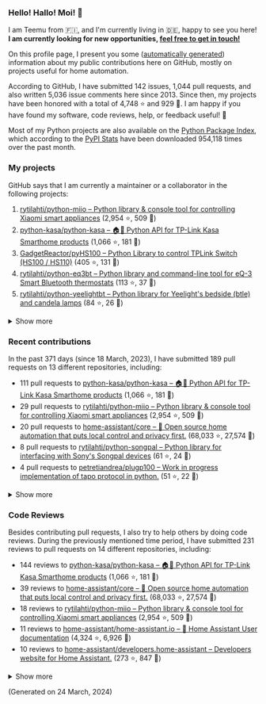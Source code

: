 

### Hello! Hallo! Moi! 👋

I am Teemu from 🇫🇮, and I'm currently living in 🇩🇪, happy to see you here! **I am currently looking for new opportunities, [feel free to get in touch!](https://linkedin.com/in/teemurytilahti)**

On this profile page, I present you some ([automatically generated](https://github.com/rytilahti/rytilahti)) information about my public contributions here on GitHub, 
mostly on projects useful for home automation.

According to GitHub, I have submitted 142 issues, 1,044 pull requests,
and also written 5,036 issue comments here since 2013.
Since then, my projects have been honored with a total of 4,748 ⭐ and 929 🍴.
I am happy if you have found my software, code reviews, help, or feedback useful! 🥰

Most of my Python projects are also available on the [Python Package Index](https://pypi.org/user/rytilahti/),
which according to the [PyPI Stats](https://pypistats.org/) have been downloaded 954,118 times over the past month.


### My projects

GitHub says that I am currently a maintainer or a collaborator in the following projects:

1. [rytilahti/python-miio – Python library & console tool for controlling Xiaomi smart appliances](https://github.com/rytilahti/python-miio) (2,954 ⭐, 509 🍴)
2. [python-kasa/python-kasa – 🏠🤖 Python API for TP-Link Kasa Smarthome products](https://github.com/python-kasa/python-kasa) (1,066 ⭐, 181 🍴)
3. [GadgetReactor/pyHS100 – Python Library to control TPLink Switch (HS100 / HS110)](https://github.com/GadgetReactor/pyHS100) (405 ⭐, 131 🍴)
4. [rytilahti/python-eq3bt – Python library and command-line tool for eQ-3 Smart Bluetooth thermostats](https://github.com/rytilahti/python-eq3bt) (113 ⭐, 37 🍴)
5. [rytilahti/python-yeelightbt – Python library for Yeelight's bedside (btle) and candela lamps](https://github.com/rytilahti/python-yeelightbt) (84 ⭐, 26 🍴)

<details><summary>Show more</summary><p>

6. [rytilahti/python-songpal – Python library for interfacing with Sony's Songpal devices](https://github.com/rytilahti/python-songpal) (61 ⭐, 24 🍴)
7. [rytilahti/homeassistant-mpris-bridge – Control your Home Assistant media players from your desktop using MPRIS](https://github.com/rytilahti/homeassistant-mpris-bridge) (21 ⭐, 1 🍴)
8. [rytilahti/homeassistant-upnp-availability – UPnP Availability sensor for Home Assistant](https://github.com/rytilahti/homeassistant-upnp-availability) (19 ⭐, 6 🍴)
9. [rytilahti/python-ubus – Python library for accessing ubus over JSON-RPC](https://github.com/rytilahti/python-ubus) (16 ⭐, 9 🍴)
10. [DNS-OARC/ripe-hackathon-dns-caching – Everything you ever wanted to know about caching resolvers but were afraid to ask](https://github.com/DNS-OARC/ripe-hackathon-dns-caching) (4 ⭐, 2 🍴)
11. [rytilahti/python-nucled – Python interface for intel_nuc_led kernel driver](https://github.com/rytilahti/python-nucled) (2 ⭐, 1 🍴)
12. [rytilahti/mqtt-bridge – "mqtt-bridge" -- execute shell commands on incoming MQTT messages](https://github.com/rytilahti/mqtt-bridge) (1 ⭐, 0 🍴)
13. [rytilahti/homeassistant-xiaomi-ng – None](https://github.com/rytilahti/homeassistant-xiaomi-ng) (1 ⭐, 1 🍴)
14. [RUB-SysSec/TurnkeyVPNStudy – None](https://github.com/RUB-SysSec/TurnkeyVPNStudy) (0 ⭐, 1 🍴)
</p></details>

### Recent contributions

In the past 371 days (since 18 March, 2023), I have submitted 189 pull requests on 13 different repositories, including:
* 111 pull requests to [python-kasa/python-kasa – 🏠🤖 Python API for TP-Link Kasa Smarthome products](https://github.com/python-kasa/python-kasa) (1,066 ⭐, 181 🍴)
* 29 pull requests to [rytilahti/python-miio – Python library & console tool for controlling Xiaomi smart appliances](https://github.com/rytilahti/python-miio) (2,954 ⭐, 509 🍴)
* 20 pull requests to [home-assistant/core – :house_with_garden: Open source home automation that puts local control and privacy first.](https://github.com/home-assistant/core) (68,033 ⭐, 27,574 🍴)
* 8 pull requests to [rytilahti/python-songpal – Python library for interfacing with Sony's Songpal devices](https://github.com/rytilahti/python-songpal) (61 ⭐, 24 🍴)
* 4 pull requests to [petretiandrea/plugp100 – Work in progress implementation of tapo protocol in python.](https://github.com/petretiandrea/plugp100) (51 ⭐, 22 🍴)

<details><summary>Show more</summary><p>

* 3 pull requests to [rytilahti/homeassistant-upnp-availability – UPnP Availability sensor for Home Assistant](https://github.com/rytilahti/homeassistant-upnp-availability) (19 ⭐, 6 🍴)
* 3 pull requests to [home-assistant/home-assistant.io – :blue_book: Home Assistant User documentation](https://github.com/home-assistant/home-assistant.io) (4,324 ⭐, 6,926 🍴)
* 2 pull requests to [rytilahti/homeassistant-xiaomi-ng – None](https://github.com/rytilahti/homeassistant-xiaomi-ng) (1 ⭐, 1 🍴)
* 2 pull requests to [home-assistant/brands – 🎨 Brands for Home Assistant](https://github.com/home-assistant/brands) (212 ⭐, 1,517 🍴)
* 2 pull requests to [sdb9696/core – :house_with_garden: Open source home automation that puts local control and privacy first.](https://github.com/sdb9696/core) (0 ⭐, 0 🍴)
* 2 pull requests to [sdb9696/python-kasa – 🏠🤖 Python API for TP-Link Kasa Smarthome products](https://github.com/sdb9696/python-kasa) (0 ⭐, 0 🍴)
* 1 pull requests to [cbeyls/MediaSession2MQTT – Publish the current Android MediaSession state to an MQTT broker](https://github.com/cbeyls/MediaSession2MQTT) (8 ⭐, 1 🍴)
* 1 pull requests to [home-assistant/addons – :heavy_plus_sign: Docker add-ons for Home Assistant](https://github.com/home-assistant/addons) (1,413 ⭐, 1,380 🍴)
* 1 pull requests to [home-assistant/frontend – :lollipop: Frontend for Home Assistant](https://github.com/home-assistant/frontend) (3,647 ⭐, 2,466 🍴)
</p></details>


### Code Reviews

Besides contributing pull requests, I also try to help others by doing code reviews.
During the previously mentioned time period, I have submitted 231 reviews to pull requests on 14 different repositories, including:
* 144 reviews to [python-kasa/python-kasa – 🏠🤖 Python API for TP-Link Kasa Smarthome products](https://github.com/python-kasa/python-kasa) (1,066 ⭐, 181 🍴)
* 39 reviews to [home-assistant/core – :house_with_garden: Open source home automation that puts local control and privacy first.](https://github.com/home-assistant/core) (68,033 ⭐, 27,574 🍴)
* 18 reviews to [rytilahti/python-miio – Python library & console tool for controlling Xiaomi smart appliances](https://github.com/rytilahti/python-miio) (2,954 ⭐, 509 🍴)
* 11 reviews to [home-assistant/home-assistant.io – :blue_book: Home Assistant User documentation](https://github.com/home-assistant/home-assistant.io) (4,324 ⭐, 6,926 🍴)
* 10 reviews to [home-assistant/developers.home-assistant – Developers website for Home Assistant.](https://github.com/home-assistant/developers.home-assistant) (273 ⭐, 847 🍴)

<details><summary>Show more</summary><p>

* 2 reviews to [rytilahti/homeassistant-xiaomi-ng – None](https://github.com/rytilahti/homeassistant-xiaomi-ng) (1 ⭐, 1 🍴)
* 1 reviews to [home-assistant/brands – 🎨 Brands for Home Assistant](https://github.com/home-assistant/brands) (212 ⭐, 1,517 🍴)
* 1 reviews to [sdb9696/python-kasa – 🏠🤖 Python API for TP-Link Kasa Smarthome products](https://github.com/sdb9696/python-kasa) (0 ⭐, 0 🍴)
* 1 reviews to [home-assistant/addons – :heavy_plus_sign: Docker add-ons for Home Assistant](https://github.com/home-assistant/addons) (1,413 ⭐, 1,380 🍴)
* 1 reviews to [rytilahti/python-songpal – Python library for interfacing with Sony's Songpal devices](https://github.com/rytilahti/python-songpal) (61 ⭐, 24 🍴)
* 1 reviews to [home-assistant/frontend – :lollipop: Frontend for Home Assistant](https://github.com/home-assistant/frontend) (3,647 ⭐, 2,466 🍴)
* 1 reviews to [sdb9696/core – :house_with_garden: Open source home automation that puts local control and privacy first.](https://github.com/sdb9696/core) (0 ⭐, 0 🍴)
* 1 reviews to [petretiandrea/plugp100 – Work in progress implementation of tapo protocol in python.](https://github.com/petretiandrea/plugp100) (51 ⭐, 22 🍴)
</p></details>

(Generated on 24 March, 2024)
